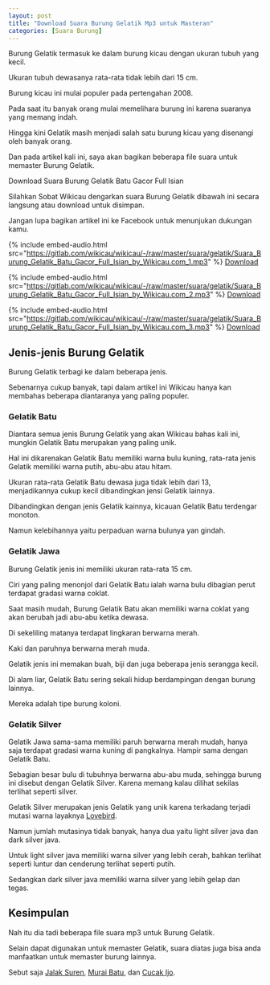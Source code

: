 ```yaml
---
layout: post
title: "Download Suara Burung Gelatik Mp3 untuk Masteran"
categories: [Suara Burung]
---
```


Burung Gelatik termasuk ke dalam burung kicau dengan ukuran tubuh yang kecil.

Ukuran tubuh dewasanya rata-rata tidak lebih dari 15 cm.

Burung kicau ini mulai populer pada pertengahan 2008.

Pada saat itu banyak orang mulai memelihara burung ini karena suaranya yang memang indah.

Hingga kini Gelatik masih menjadi salah satu burung kicau yang disenangi oleh banyak orang.

Dan pada artikel kali ini, saya akan bagikan beberapa file suara untuk memaster Burung Gelatik.

Download Suara Burung Gelatik Batu Gacor Full Isian

Silahkan Sobat Wikicau dengarkan suara Burung Gelatik dibawah ini secara langsung atau download untuk disimpan.

Jangan lupa bagikan artikel ini ke Facebook untuk menunjukan dukungan kamu.

{% include embed-audio.html src="https://gitlab.com/wikicau/wikicau/-/raw/master/suara/gelatik/Suara_Burung_Gelatik_Batu_Gacor_Full_Isian_by_Wikicau.com_1.mp3" %}
[Download](https://bit.ly/2YbVj9r)

{% include embed-audio.html src="https://gitlab.com/wikicau/wikicau/-/raw/master/suara/gelatik/Suara_Burung_Gelatik_Batu_Gacor_Full_Isian_by_Wikicau.com_2.mp3" %}
[Download](https://bit.ly/2x9G8BI)

{% include embed-audio.html src="https://gitlab.com/wikicau/wikicau/-/raw/master/suara/gelatik/Suara_Burung_Gelatik_Batu_Gacor_Full_Isian_by_Wikicau.com_3.mp3" %}
[Download](https://bit.ly/2Y5kZEk)

## Jenis-jenis Burung Gelatik

Burung Gelatik terbagi ke dalam beberapa jenis.

Sebenarnya cukup banyak, tapi dalam artikel ini Wikicau hanya kan membahas beberapa diantaranya yang paling populer.

### Gelatik Batu

Diantara semua jenis Burung Gelatik yang akan Wikicau bahas kali ini, mungkin Gelatik Batu merupakan yang paling unik.

Hal ini dikarenakan Gelatik Batu memiliki warna bulu kuning, rata-rata jenis Gelatik memiliki warna putih, abu-abu atau hitam.

Ukuran rata-rata Gelatik Batu dewasa juga tidak lebih dari 13, menjadikannya cukup kecil dibandingkan jensi Gelatik lainnya.

Dibandingkan dengan jenis Gelatik kainnya, kicauan Gelatik Batu terdengar monoton.

Namun kelebihannya yaitu perpaduan warna bulunya yan gindah.

### Gelatik Jawa

Burung Gelatik jenis ini memiliki ukuran rata-rata 15 cm.

Ciri yang paling menonjol dari Gelatik Batu ialah warna bulu dibagian perut terdapat gradasi warna coklat.

Saat masih mudah, Burung Gelatik Batu akan memiliki warna coklat yang akan berubah jadi abu-abu ketika dewasa.

Di sekeliling matanya terdapat lingkaran berwarna merah.

Kaki dan paruhnya berwarna merah muda.

Gelatik jenis ini memakan buah, biji dan juga beberapa jenis serangga kecil.

Di alam liar, Gelatik Batu sering sekali hidup berdampingan dengan burung lainnya.

Mereka adalah tipe burung koloni.

### Gelatik Silver

Gelatik Jawa sama-sama memiliki paruh berwarna merah mudah, hanya saja terdapat gradasi warna kuning di pangkalnya. Hampir sama dengan Gelatik Batu.

Sebagian besar bulu di tubuhnya berwarna abu-abu muda, sehingga burung ini disebut dengan Gelatik Silver. Karena memang kalau dilihat sekilas terlihat seperti silver.

Gelatik Silver merupakan jenis Gelatik yang unik karena terkadang terjadi mutasi warna layaknya [Lovebird](https://wikicau.com/suara-lovebird/).

Namun jumlah mutasinya tidak banyak, hanya dua yaitu light silver java dan dark silver java.

Untuk light silver java memiliki warna silver yang lebih cerah, bahkan terlihat seperti luntur dan cenderung terlihat seperti putih.

Sedangkan dark silver java memiliki warna silver yang lebih gelap dan tegas.

## Kesimpulan

Nah itu dia tadi beberapa file suara mp3 untuk Burung Gelatik.

Selain dapat digunakan untuk memaster Gelatik, suara diatas juga bisa anda manfaatkan untuk memaster burung lainnya.

Sebut saja [Jalak Suren](https://wikicau.com/suara-burung-jalak-suren/), [Murai Batu](https://wikicau.com/suara-murai-batu/), dan [Cucak Ijo](https://wikicau.com/suara-cucak-ijo/).

